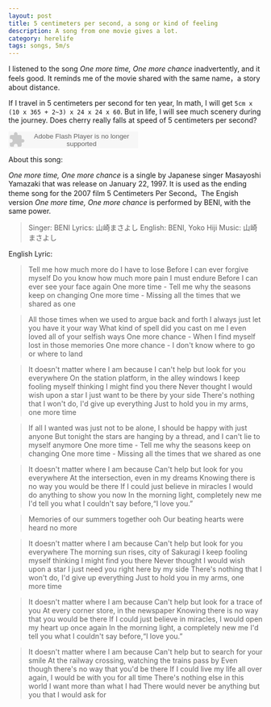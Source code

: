 ```yaml
---
layout: post
title: 5 centimeters per second, a song or kind of feeling
description: A song from one movie gives a lot.
category: herelife
tags: songs, 5m/s
---
```


I listened to the song *One more time, One more chance* inadvertently, and it feels good. 
It reminds me of the movie shared with the same name，a story about distance.

If I travel in 5 centimeters per second for ten year,
In math, I will get `5cm x (10 x 365 + 2~3) x 24 x 24 x 60`.
But in life, I will see much scenery during the journey.
Does cherry really falls at speed of 5 centimeters per second?

<object width="257" height="33" classid="clsid:d27cdb6e-ae6d-11cf-96b8-444553540000" odebase="http://download.macromedia.com/pub/shockwave/cabs/flash/swflash.cab#version=6,0,40,0">
	<param name="wmode" value="transparent" />
	<param name="src" value="http://www.xiami.com/widget/0_1770814259/singlePlayer.swf" />
	<param name="invokeurls" value="false" />
	<embed width="257" height="33" type="application/x-shockwave-flash" src="http://www.xiami.com/widget/0_1770814259/singlePlayer.swf" wmode="transparent" invokeurls="false" />
</object>

About this song:

*One more time, One more chance* is a single by Japanese singer Masayoshi Yamazaki 
that was release on January 22, 1997. It is used as the ending theme song for the 2007 film 
5 Centimeters Per Second。The Engish version *One more time, One more chance* is performed by BENI, with the same power.

 > Singer: BENI
 > Lyrics: 山崎まさよし English: BENI, Yoko Hiji
 > Music: 山崎まさよし

English Lyric:

 > Tell me how much more do I have to lose
Before I can ever forgive myself
Do you know how much more pain I must endure
Before I can ever see your face again
One more time - Tell me why the seasons keep on changing
One more time - Missing all the times that we shared as one

 > All those times when we used to argue back and forth
I always just let you have it your way
What kind of spell did you cast on me
I even loved all of your selfish ways
One more chance - When I find myself lost in those memories
One more chance - I don't know where to go or where to land

 > It doesn't matter where I am because
I can't help but look for you everywhere
On the station platform, in the alley windows
I keep fooling myself thinking I might find you there
Never thought I would wish upon a star
I just want to be there by your side
There's nothing that I won't do, I'd give up everything
Just to hold you in my arms, one more time

 > If all I wanted was just not to be alone,
I should be happy with just anyone
But tonight the stars are hanging by a thread,
and I can't lie to myself anymore
One more time - Tell me why the seasons keep on changing
One more time - Missing all the times that we shared as one

 > It doesn't matter where I am because
Can't help but look for you everywhere
At the intersection, even in my dreams
Knowing there is no way you would be there
If I could just believe in miracles
I would do anything to show you now
In the morning light, completely new me
I'd tell you what I couldn't say before,“I love you.”

 > Memories of our summers together ooh
Our beating hearts were heard no more

 > It doesn't matter where I am because
Can't help but look for you everywhere
The morning sun rises, city of Sakuragi
I keep fooling myself thinking I might find you there
Never thought I would wish upon a star
I just need you right here by my side
There's nothing that I won't do, I'd give up everything
Just to hold you in my arms, one more time

 > It doesn't matter where I am because
Can't help but look for a trace of you
At every corner store, in the newspaper
Knowing there is no way that you would be there
If I could just believe in miracles, I would open my heart up once again
In the morning light, a completely new me
I'd tell you what I couldn't say before,“I love you.”

 > It doesn't matter where I am because
Can't help but to search for your smile
At the railway crossing, watching the trains pass by
Even though there's no way that you'd be there
If I could live my life all over again, I would be with you for all time
There's nothing else in this world I want more than what I had
There would never be anything but you that I would ask for

